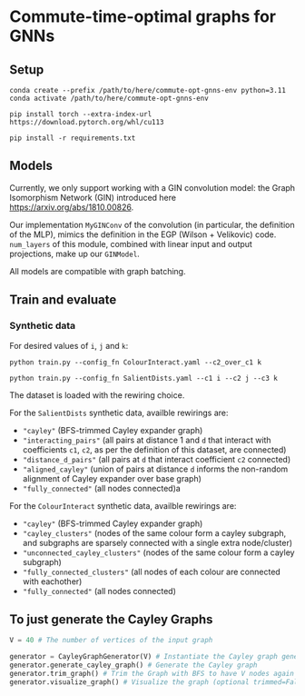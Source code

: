 # Commute-time-optimal graphs for GNNs

## Setup

```
conda create --prefix /path/to/here/commute-opt-gnns-env python=3.11
conda activate /path/to/here/commute-opt-gnns-env

pip install torch --extra-index-url https://download.pytorch.org/whl/cu113

pip install -r requirements.txt
```


## Models

Currently, we only support working with a GIN convolution model: the Graph Isomorphism Network (GIN) introduced here https://arxiv.org/abs/1810.00826. 

Our implementation `MyGINConv` of the convolution (in particular, the definition of the MLP), mimics the definition in the EGP (Wilson + Velikovic) code. `num_layers` of this module, combined with linear input and output projections, make up our `GINModel`. 

All models are compatible with graph batching. 


## Train and evaluate

### Synthetic data

For desired values of `i`, `j` and `k`:


```
python train.py --config_fn ColourInteract.yaml --c2_over_c1 k 

python train.py --config_fn SalientDists.yaml --c1 i --c2 j --c3 k
```


The dataset is loaded with the rewiring choice. 

For the `SalientDists` synthetic data, availble rewirings are: 

* `"cayley"` (BFS-trimmed Cayley expander graph)
* `"interacting_pairs"` (all pairs at distance 1 and `d` that interact with coefficients `c1`, `c2`, as per the definition of this dataset, are connected) 
* `"distance_d_pairs"` (all pairs at `d` that interact coefficient `c2` connected) 
* `"aligned_cayley"` (union of pairs at distance `d` informs the non-random alignment of Cayley expander over base graph)
* `"fully_connected"` (all nodes connected)a

For the `ColourInteract` synthetic data, availble rewirings are: 
* `"cayley"` (BFS-trimmed Cayley expander graph)
* `"cayley_clusters"` (nodes of the same colour form a cayley subgraph, and subgraphs are sparsely connected with a single extra node/cluster) 
* `"unconnected_cayley_clusters"` (nodes of the same colour form a cayley subgraph) 
* `"fully_connected_clusters"` (all nodes of each colour are connected with eachother)
* `"fully_connected"` (all nodes connected)

## To just generate the Cayley Graphs

```python
V = 40 # The number of vertices of the input graph

generator = CayleyGraphGenerator(V) # Instantiate the Cayley graph generator by computing the size of the smallest Cayley graph with at least V nodes
generator.generate_cayley_graph() # Generate the Cayley graph
generator.trim_graph() # Trim the Graph with BFS to have V nodes again
generator.visualize_graph() # Visualize the graph (optional trimmed=False to see graph before trimming)
```